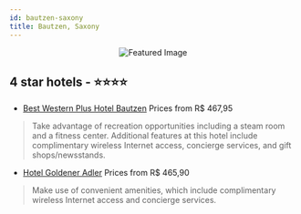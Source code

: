 ```yaml
---
id: bautzen-saxony
title: Bautzen, Saxony
---
```


<center><img src="https://i.travelapi.com/hotels/1000000/110000/109500/109413/32f2cb99_z.jpg" alt="Featured Image" /></center>


##  4 star hotels - ⭐️⭐️⭐️⭐️

-    [Best Western Plus Hotel Bautzen](https://us.hurb.com/hotels/bautzen/best-western-plus-hotel-bautzen-JNP-JP993113?cmp=18055) Prices from R$ 467,95
   > Take advantage of recreation opportunities including a steam room and a fitness center. Additional features at this hotel include complimentary wireless Internet access, concierge services, and gift shops/newsstands.
-    [Hotel Goldener Adler](https://us.hurb.com/hotels/bautzen/hotel-goldener-adler-JNP-JP508896?cmp=18055) Prices from R$ 465,90
   > Make use of convenient amenities, which include complimentary wireless Internet access and concierge services.
